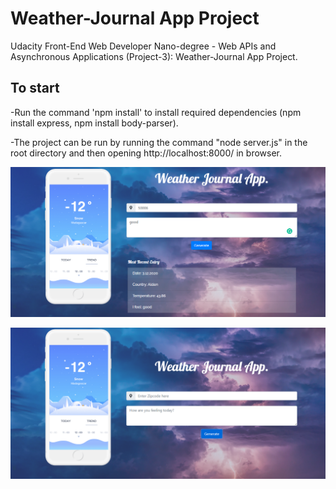 # Weather-Journal App Project 
Udacity Front-End Web Developer Nano-degree - Web APIs and Asynchronous Applications (Project-3): Weather-Journal App Project.

## To start
-Run the command 'npm install' to install required dependencies (npm install express, npm install body-parser).

-The project can be run by running the command "node server.js" in the root directory and then opening http://localhost:8000/ in browser.

![](website/img/Capture.PNG)

![](website/img/Capture2.PNG)
